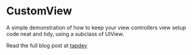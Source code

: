 # CustomView

A simple demonstration of how to keep your view controllers view setup code neat and tidy, using a subclass of UIView.

Read the full blog post at [tapdev][1]

[1]: https://bit.ly/2YMi1Xg
